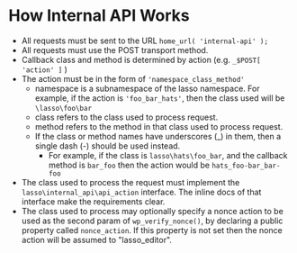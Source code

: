 # How Internal API Works

* All requests must be sent to the URL `home_url( 'internal-api' );`
* All requests must use the POST transport method.
* Callback class and method is determined by action (e.g. `_$POST[ 'action' ]` )
* The action must be in the form of `'namespace_class_method'`
    * namespace is a subnamespace of the lasso namespace. For example, if the action is `'foo_bar_hats'`, then the class used will be `\lasso\foo\bar`
    * class refers to the class used to process request.
    * method refers to the method in that class used to process request.
    * If the class or method names have underscores (_) in them, then a single dash (-) should be used instead.
        * For example, if the class is `lasso\hats\foo_bar`, and the callback method is `bar_foo` then the action would be `hats_foo-bar_bar-foo`
* The class used to process the request must implement the `lasso\internal_api\api_action` interface. The inline docs of that interface make the requirements clear.
* The class used to process may optionally specify a nonce action to be used as the second param of `wp_verify_nonce()`, by declaring a public property called `nonce_action`. If this property is not set then the nonce action will be assumed to "lasso_editor".